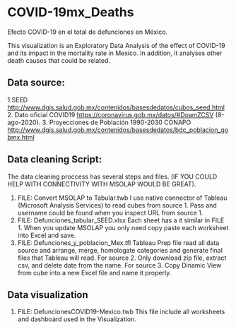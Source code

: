# COVID-19mx_Deaths
Efecto COVID-19 en el total de defunciones en México.

This visualization is an Exploratory Data Analysis of the effect of COVID-19 and its impact in the mortality rate in Mexico.
In addition, it analyses other death causes that could be related.
## Data source:

1.SEED http://www.dgis.salud.gob.mx/contenidos/basesdedatos/cubos_seed.html
2. Dato oficial COVID19  https://coronavirus.gob.mx/datos/#DownZCSV (8-ago-2020).
3. Proyecciones de Población 1990-2030 CONAPO  http://www.dgis.salud.gob.mx/contenidos/basesdedatos/bdc_poblacion_gobmx.html

## Data cleaning Script:
The data cleaning proccess has several steps and files. (IF YOU COULD HELP WITH CONNECTIVITY WITH MSOLAP WOULD BE GREAT).
1. FILE: Convert MSOLAP to Tabular.twb
  I use native connector of Tableau (Microsoft Analysis Services) to read cubes from source 1. Pass and username could be found when you inspect URL from source 1.
2. FILE: Defunciones_tabular_SEED.xlsx
  Each sheet has a it similar in FILE 1. When you update MSOLAP you only need copy paste each worksheet into Excel and save.
3. FILE: Defunciones_y_poblacion_Mex.tfl
  Tableau Prep file read all data source and arrange, merge, homologate categories and generate final files that Tableau will read.
  For source 2. Only download zip file, extract csv, and delete date from the name.
  For source 3. Copy Dinamic View from cube into a new Excel file and name it properly.
  
## Data visualization

1. FILE: DefuncionesCOVID19-Mexico.twb
  This file include all worksheets and dashboard used in the Visualization.
  
  
 
